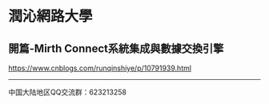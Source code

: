 # 潤沁網路大學
  
## 開篇-Mirth Connect系統集成與數據交換引擎 

https://www.cnblogs.com/runqinshiye/p/10791939.html

* * *  

中国大陆地区QQ交流群：623213258  
 
